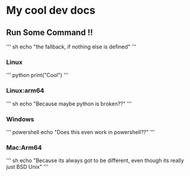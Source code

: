 # My cool dev docs

## Run Some Command !!

''' sh
  echo "the fallback, if nothing else is defined"
'''

### Linux

''' python
  print("Cool")
'''

### Linux:arm64

''' sh
  echo "Because maybe python is broken??"
'''

### Windows

''' powershell
  echo "Does this even work in powershell??"
'''

### Mac:Arm64

''' sh
  echo "Because its always got to be different, even though its really just BSD Unix"
'''